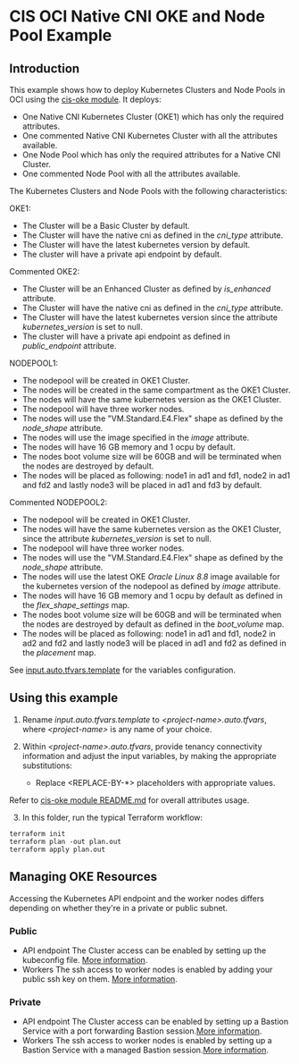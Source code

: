 # CIS OCI Native CNI OKE and Node Pool Example 

## Introduction

This example shows how to deploy Kubernetes Clusters and Node Pools in OCI using the [cis-oke module](../../).
It deploys:
   - One Native CNI Kubernetes Cluster (OKE1) which has only the required attributes.
   - One commented Native CNI Kubernetes Cluster with all the attributes available.
   - One Node Pool which has only the required attributes for a Native CNI Cluster.
   - One commented Node Pool with all the attributes available.


The Kubernetes Clusters and Node Pools with the following characteristics:

OKE1:
- The Cluster will be a Basic Cluster by default.
- The Cluster will have the native cni as defined in the *cni_type* attribute.
- The Cluster will have the latest kubernetes version by default.
- The cluster will have a private api endpoint by default.

Commented OKE2:
- The Cluster will be an Enhanced Cluster as defined by *is_enhanced* attribute.
- The Cluster will have the native cni as defined in the *cni_type* attribute.
- The Cluster will have the latest kubernetes version since the attribute *kubernetes_version* is set to null.
- The cluster will have a private api endpoint as defined in *public_endpoint* attribute.


NODEPOOL1:
- The nodepool will be created in OKE1 Cluster.
- The nodes will be created in the same compartment as the OKE1 Cluster.
- The nodes will have the same kubernetes version as the OKE1 Cluster.
- The nodepool will have three worker nodes.
- The nodes will use the "VM.Standard.E4.Flex" shape as defined by the *node_shape* attribute.
- The nodes will use the image specified in the *image* attribute.
- The nodes will have 16 GB memory and 1 ocpu by default.
- The nodes boot volume size will be 60GB and will be terminated when the nodes are destroyed by default.
- The nodes will be placed as following: node1 in ad1 and fd1, node2 in ad1 and fd2 and lastly node3 will be placed in ad1 and fd3 by default.

Commented NODEPOOL2:
- The nodepool will be created in OKE1 Cluster.
- The nodes will have the same kubernetes version as the OKE1 Cluster, since the attribute *kubernetes_version* is set to null.
- The nodepool will have three worker nodes.
- The nodes will use the "VM.Standard.E4.Flex" shape as defined by the *node_shape* attribute.
- The nodes will use the latest OKE *Oracle Linux 8.8* image available for the kubernetes version of the nodepool as defined by *image* attribute.
- The nodes will have 16 GB memory and 1 ocpu by default as defined in the *flex_shape_settings* map.
- The nodes boot volume size will be 60GB and will be terminated when the nodes are destroyed by default as defined in the *boot_volume* map.
- The nodes will be placed as following: node1 in ad1 and fd1, node2 in ad2 and fd2 and lastly node3 will be placed in ad1 and fd2 as defined in the *placement* map.


See [input.auto.tfvars.template](./input.auto.tfvars.template) for the variables configuration.

## Using this example
1. Rename *input.auto.tfvars.template* to *\<project-name\>.auto.tfvars*, where *\<project-name\>* is any name of your choice.

2. Within *\<project-name\>.auto.tfvars*, provide tenancy connectivity information and adjust the input variables, by making the appropriate substitutions:
   - Replace \<REPLACE-BY-\*\> placeholders with appropriate values. 
   
Refer to [cis-oke module README.md](../../README.md) for overall attributes usage.

3. In this folder, run the typical Terraform workflow:
```
terraform init
terraform plan -out plan.out
terraform apply plan.out
```

## Managing OKE Resources
Accessing the Kubernetes API endpoint and the worker nodes differs depending on whether they're in a private or public subnet.

### Public
- API endpoint
   The Cluster access can be enabled by setting up the kubeconfig file. [More information](https://docs.oracle.com/en-us/iaas/Content/ContEng/Tasks/contengdownloadkubeconfigfile.htm).
- Workers
   The ssh access to worker nodes is enabled by adding your public ssh key on them. [More information](https://docs.oracle.com/en-us/iaas/Content/ContEng/Tasks/contengconnectingworkernodesusingssh.htm).  
### Private
- API endpoint
   The Cluster access can be enabled by setting up a Bastion Service with a port forwarding Bastion session.[More information](https://docs.oracle.com/en-us/iaas/Content/ContEng/Tasks/contengsettingupbastion.htm).
- Workers
   The ssh access to worker nodes is enabled by setting up a Bastion Service with a managed Bastion session.[More information](https://docs.oracle.com/en-us/iaas/Content/ContEng/Tasks/contengsettingupbastion.htm).


